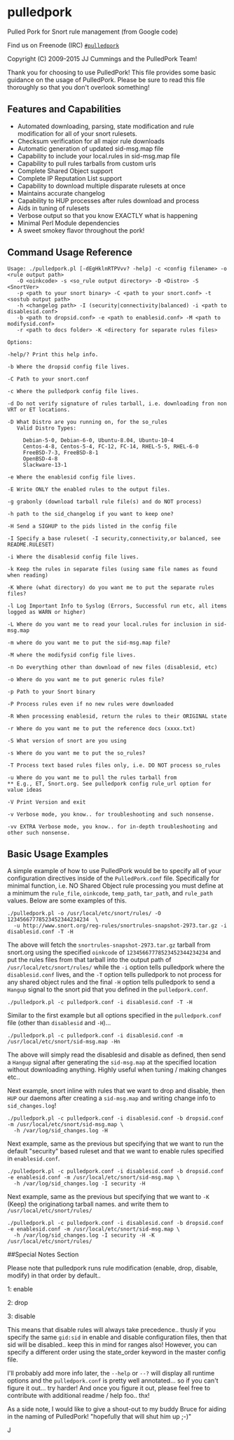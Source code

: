 pulledpork
==========

Pulled Pork for Snort rule management (from Google code)

Find us on Freenode (IRC) [`#pulledpork`](https://webchat.freenode.net/?channels=pulledpork)

Copyright (C) 2009-2015 JJ Cummings and the PulledPork Team!


Thank you for choosing to use PulledPork!  This file provides some basic
guidance on the usage of PulledPork.  Please be sure to read this file
thoroughly so that you don't overlook something!


## Features and Capabilities

 * Automated downloading, parsing, state modification and rule modification
   for all of your snort rulesets.
 * Checksum verification for all major rule downloads
 * Automatic generation of updated sid-msg.map file
 * Capability to include your local.rules in sid-msg.map file
 * Capability to pull rules tarballs from custom urls
 * Complete Shared Object support
 * Complete IP Reputation List support
 * Capability to download multiple disparate rulesets at once
 * Maintains accurate changelog
 * Capability to HUP processes after rules download and process
 * Aids in tuning of rulesets
 * Verbose output so that you know EXACTLY what is happening
 * Minimal Perl Module dependencies
 * A sweet smokey flavor throughout the pork!


## Command Usage Reference

    Usage: ./pulledpork.pl [-dEgHklnRTPVvv? -help] -c <config filename> -o <rule output path>
       -O <oinkcode> -s <so_rule output directory> -D <Distro> -S <SnortVer>
       -p <path to your snort binary> -C <path to your snort.conf> -t <sostub output path>
       -h <changelog path> -I (security|connectivity|balanced) -i <path to disablesid.conf>
       -b <path to dropsid.conf> -e <path to enablesid.conf> -M <path to modifysid.conf>
       -r <path to docs folder> -K <directory for separate rules files>

    Options:

    -help/? Print this help info.

    -b Where the dropsid config file lives.

    -C Path to your snort.conf

    -c Where the pulledpork config file lives.

    -d Do not verify signature of rules tarball, i.e. downloading fron non VRT or ET locations.

    -D What Distro are you running on, for the so_rules
       Valid Distro Types:

         Debian-5-0, Debian-6-0, Ubuntu-8.04, Ubuntu-10-4
         Centos-4-8, Centos-5-4, FC-12, FC-14, RHEL-5-5, RHEL-6-0
         FreeBSD-7-3, FreeBSD-8-1
         OpenBSD-4-8
         Slackware-13-1

    -e Where the enablesid config file lives.

    -E Write ONLY the enabled rules to the output files.

    -g grabonly (download tarball rule file(s) and do NOT process)

    -h path to the sid_changelog if you want to keep one?

    -H Send a SIGHUP to the pids listed in the config file

    -I Specify a base ruleset( -I security,connectivity,or balanced, see README.RULESET)

    -i Where the disablesid config file lives.

    -k Keep the rules in separate files (using same file names as found when reading)

    -K Where (what directory) do you want me to put the separate rules files?

    -l Log Important Info to Syslog (Errors, Successful run etc, all items logged as WARN or higher) 

    -L Where do you want me to read your local.rules for inclusion in sid-msg.map

    -m where do you want me to put the sid-msg.map file?

    -M where the modifysid config file lives.

    -n Do everything other than download of new files (disablesid, etc)

    -o Where do you want me to put generic rules file?

    -p Path to your Snort binary

    -P Process rules even if no new rules were downloaded

    -R When processing enablesid, return the rules to their ORIGINAL state

    -r Where do you want me to put the reference docs (xxxx.txt)

    -S What version of snort are you using

    -s Where do you want me to put the so_rules?

    -T Process text based rules files only, i.e. DO NOT process so_rules

    -u Where do you want me to pull the rules tarball from
    ** E.g., ET, Snort.org. See pulledpork config rule_url option for value ideas

    -V Print Version and exit

    -v Verbose mode, you know.. for troubleshooting and such nonsense.

    -vv EXTRA Verbose mode, you know.. for in-depth troubleshooting and other such nonsense.

## Basic Usage Examples

A simple example of how to use PulledPork would be to specify all of your configuration directives inside of the
`PulledPork.conf` file.  Specifically for minimal function, i.e. NO Shared Object rule processing you must define 
at a minimum the `rule_file`, `oinkcode`, `temp_path`, `tar_path`, and `rule_path` values.  Below are some examples of this.

    ./pulledpork.pl -o /usr/local/etc/snort/rules/ -O 12345667778523452344234234  \
      -u http://www.snort.org/reg-rules/snortrules-snapshot-2973.tar.gz -i disablesid.conf -T -H

The above will fetch the `snortrules-snapshot-2973.tar.gz` tarball from snort.org using the specified `oinkcode` of 
`12345667778523452344234234` and put the rules files from that tarball into the output path of 
`/usr/local/etc/snort/rules/` while the `-i` option tells pulledpork where the
`disablesid.conf` lives, and the `-T` option tells pulledpork to not process for any shared object rules and the final
`-H` option tells pulledpork to send a `Hangup` signal to the snort pid that you defined in the `pulledpork.conf`.

    ./pulledpork.pl -c pulledpork.conf -i disablesid.conf -T -H

Similar to the first example but all options specified in the `pulledpork.conf` file (other than `disablesid` and `-H`)...

    ./pulledpork.pl -c pulledpork.conf -i disablesid.conf -m /usr/local/etc/snort/sid-msg.map -Hn

The above will simply read the disablesid and disable as defined, then send a `Hangup` signal after generating the `sid-msg.map`
at the specified location without downloading anything.
Highly useful when tuning / making changes etc..

Next example, snort inline with rules that we want to drop and disable, then `HUP` our daemons after creating a `sid-msg.map`
and writing change info to `sid_changes.log`!

    ./pulledpork.pl -c pulledpork.conf -i disablesid.conf -b dropsid.conf -m /usr/local/etc/snort/sid-msg.map \
      -h /var/log/sid_changes.log -H

Next example, same as the previous but specifying that we want to run the default "security" based ruleset
and that we want to enable rules specified in `enablesid.conf`.

    ./pulledpork.pl -c pulledpork.conf -i disablesid.conf -b dropsid.conf -e enablesid.conf -m /usr/local/etc/snort/sid-msg.map \
      -h /var/log/sid_changes.log -I security -H

Next example, same as the previous but specifying that we want to `-K` (Keep) the originationg tarball names.
and write them to `/usr/local/etc/snort/rules/`

    ./pulledpork.pl -c pulledpork.conf -i disablesid.conf -b dropsid.conf -e enablesid.conf -m /usr/local/etc/snort/sid-msg.map \
      -h /var/log/sid_changes.log -I security -H -K /usr/local/etc/snort/rules/


##Special Notes Section

Please note that pulledpork runs rule modification (enable, drop, disable, modify) in that order by default..

1: enable

2: drop

3: disable

This means that disable rules will always take precedence.. thusly if you specify the same `gid:sid` 
in enable and disable configuration files, then that sid will be disabled.. keep this in mind 
for ranges also!  However, you can specify a different order using the state_order keyword in the
master config file.

I'll probably add more info later, the `--help` or `--?` will display all runtime options and the `pulledpork.conf` is
pretty well annotated... so if you can't figure it out... try harder!  And once you figure it out, please feel 
free to contribute with additional readme / help foo.. thx!

As a side note, I would like to give a shout-out to my buddy Bruce for aiding in the naming of PulledPork!
"hopefully that will shut him up ;-)"

J

